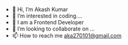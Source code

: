 - 👋 Hi, I’m Akash Kumar
- 👀 I’m interested in coding....
- 🌱 I am a Frontend Developer
- 💞️ I’m looking to collaborate on ...
- 📫 How to reach me aka270101@gmail.com

<!---
mickeykun01/mickeykun01 is a ✨ special ✨ repository because its `README.md` (this file) appears on your GitHub profile.
You can click the Preview link to take a look at your changes.
--->
